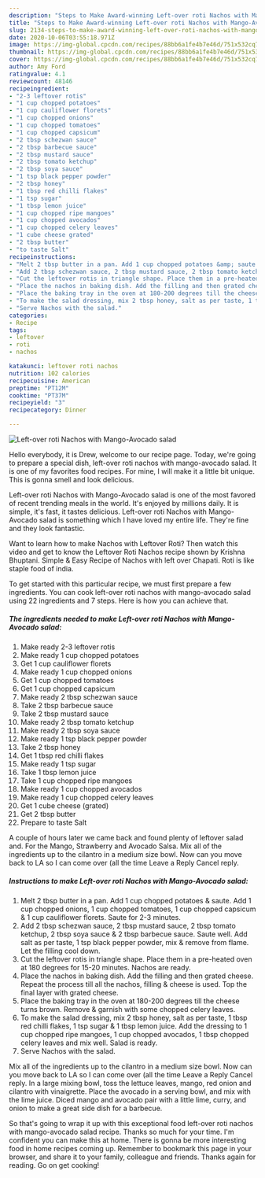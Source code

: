 ```yaml
---
description: "Steps to Make Award-winning Left-over roti Nachos with Mango-Avocado salad"
title: "Steps to Make Award-winning Left-over roti Nachos with Mango-Avocado salad"
slug: 2134-steps-to-make-award-winning-left-over-roti-nachos-with-mango-avocado-salad
date: 2020-10-06T03:55:18.971Z
image: https://img-global.cpcdn.com/recipes/88bb6a1fe4b7e46d/751x532cq70/left-over-roti-nachos-with-mango-avocado-salad-recipe-main-photo.jpg
thumbnail: https://img-global.cpcdn.com/recipes/88bb6a1fe4b7e46d/751x532cq70/left-over-roti-nachos-with-mango-avocado-salad-recipe-main-photo.jpg
cover: https://img-global.cpcdn.com/recipes/88bb6a1fe4b7e46d/751x532cq70/left-over-roti-nachos-with-mango-avocado-salad-recipe-main-photo.jpg
author: Amy Ford
ratingvalue: 4.1
reviewcount: 48146
recipeingredient:
- "2-3 leftover rotis"
- "1 cup chopped potatoes"
- "1 cup cauliflower florets"
- "1 cup chopped onions"
- "1 cup chopped tomatoes"
- "1 cup chopped capsicum"
- "2 tbsp schezwan sauce"
- "2 tbsp barbecue sauce"
- "2 tbsp mustard sauce"
- "2 tbsp tomato ketchup"
- "2 tbsp soya sauce"
- "1 tsp black pepper powder"
- "2 tbsp honey"
- "1 tbsp red chilli flakes"
- "1 tsp sugar"
- "1 tbsp lemon juice"
- "1 cup chopped ripe mangoes"
- "1 cup chopped avocados"
- "1 cup chopped celery leaves"
- "1 cube cheese grated"
- "2 tbsp butter"
- "to taste Salt"
recipeinstructions:
- "Melt 2 tbsp butter in a pan. Add 1 cup chopped potatoes &amp; saute. Add 1 cup chopped onions, 1 cup chopped tomatoes, 1 cup chopped capsicum &amp; 1 cup cauliflower florets. Saute for 2-3 minutes."
- "Add 2 tbsp schezwan sauce, 2 tbsp mustard sauce, 2 tbsp tomato ketchup, 2 tbsp soya sauce &amp; 2 tbsp barbecue sauce. Saute well. Add salt as per taste, 1 tsp black pepper powder, mix &amp; remove from flame. Let the filling cool down."
- "Cut the leftover rotis in triangle shape. Place them in a pre-heated oven at 180 degrees for 15-20 minutes. Nachos are ready."
- "Place the nachos in baking dish. Add the filling and then grated cheese. Repeat the process till all the nachos, filling &amp; cheese is used. Top the final layer with grated cheese."
- "Place the baking tray in the oven at 180-200 degrees till the cheese turns brown. Remove &amp; garnish with some chopped celery leaves."
- "To make the salad dressing, mix 2 tbsp honey, salt as per taste, 1 tbsp red chilli flakes, 1 tsp sugar &amp; 1 tbsp lemon juice. Add the dressing to 1 cup chopped ripe mangoes, 1 cup chopped avocados, 1 tbsp chopped celery leaves and mix well. Salad is ready."
- "Serve Nachos with the salad."
categories:
- Recipe
tags:
- leftover
- roti
- nachos

katakunci: leftover roti nachos 
nutrition: 102 calories
recipecuisine: American
preptime: "PT12M"
cooktime: "PT37M"
recipeyield: "3"
recipecategory: Dinner

---
```



![Left-over roti Nachos with Mango-Avocado salad](https://img-global.cpcdn.com/recipes/88bb6a1fe4b7e46d/751x532cq70/left-over-roti-nachos-with-mango-avocado-salad-recipe-main-photo.jpg)

Hello everybody, it is Drew, welcome to our recipe page. Today, we're going to prepare a special dish, left-over roti nachos with mango-avocado salad. It is one of my favorites food recipes. For mine, I will make it a little bit unique. This is gonna smell and look delicious.

Left-over roti Nachos with Mango-Avocado salad is one of the most favored of recent trending meals in the world. It's enjoyed by millions daily. It is simple, it's fast, it tastes delicious. Left-over roti Nachos with Mango-Avocado salad is something which I have loved my entire life. They're fine and they look fantastic.

Want to learn how to make Nachos with Leftover Roti? Then watch this video and get to know the Leftover Roti Nachos recipe shown by Krishna Bhuptani. Simple &amp; Easy Recipe of Nachos with left over Chapati. Roti is like staple food of india.


To get started with this particular recipe, we must first prepare a few ingredients. You can cook left-over roti nachos with mango-avocado salad using 22 ingredients and 7 steps. Here is how you can achieve that.

<!--inarticleads1-->

##### The ingredients needed to make Left-over roti Nachos with Mango-Avocado salad:

1. Make ready 2-3 leftover rotis
1. Make ready 1 cup chopped potatoes
1. Get 1 cup cauliflower florets
1. Make ready 1 cup chopped onions
1. Get 1 cup chopped tomatoes
1. Get 1 cup chopped capsicum
1. Make ready 2 tbsp schezwan sauce
1. Take 2 tbsp barbecue sauce
1. Take 2 tbsp mustard sauce
1. Make ready 2 tbsp tomato ketchup
1. Make ready 2 tbsp soya sauce
1. Make ready 1 tsp black pepper powder
1. Take 2 tbsp honey
1. Get 1 tbsp red chilli flakes
1. Make ready 1 tsp sugar
1. Take 1 tbsp lemon juice
1. Take 1 cup chopped ripe mangoes
1. Make ready 1 cup chopped avocados
1. Make ready 1 cup chopped celery leaves
1. Get 1 cube cheese (grated)
1. Get 2 tbsp butter
1. Prepare to taste Salt


A couple of hours later we came back and found plenty of leftover salad and. For the Mango, Strawberry and Avocado Salsa. Mix all of the ingredients up to the cilantro in a medium size bowl. Now can you move back to LA so I can come over (all the time Leave a Reply Cancel reply. 

<!--inarticleads2-->

##### Instructions to make Left-over roti Nachos with Mango-Avocado salad:

1. Melt 2 tbsp butter in a pan. Add 1 cup chopped potatoes &amp; saute. Add 1 cup chopped onions, 1 cup chopped tomatoes, 1 cup chopped capsicum &amp; 1 cup cauliflower florets. Saute for 2-3 minutes.
1. Add 2 tbsp schezwan sauce, 2 tbsp mustard sauce, 2 tbsp tomato ketchup, 2 tbsp soya sauce &amp; 2 tbsp barbecue sauce. Saute well. Add salt as per taste, 1 tsp black pepper powder, mix &amp; remove from flame. Let the filling cool down.
1. Cut the leftover rotis in triangle shape. Place them in a pre-heated oven at 180 degrees for 15-20 minutes. Nachos are ready.
1. Place the nachos in baking dish. Add the filling and then grated cheese. Repeat the process till all the nachos, filling &amp; cheese is used. Top the final layer with grated cheese.
1. Place the baking tray in the oven at 180-200 degrees till the cheese turns brown. Remove &amp; garnish with some chopped celery leaves.
1. To make the salad dressing, mix 2 tbsp honey, salt as per taste, 1 tbsp red chilli flakes, 1 tsp sugar &amp; 1 tbsp lemon juice. Add the dressing to 1 cup chopped ripe mangoes, 1 cup chopped avocados, 1 tbsp chopped celery leaves and mix well. Salad is ready.
1. Serve Nachos with the salad.


Mix all of the ingredients up to the cilantro in a medium size bowl. Now can you move back to LA so I can come over (all the time Leave a Reply Cancel reply. In a large mixing bowl, toss the lettuce leaves, mango, red onion and cilantro with vinaigrette. Place the avocado in a serving bowl, and mix with the lime juice. Diced mango and avocado pair with a little lime, curry, and onion to make a great side dish for a barbecue. 

So that's going to wrap it up with this exceptional food left-over roti nachos with mango-avocado salad recipe. Thanks so much for your time. I'm confident you can make this at home. There is gonna be more interesting food in home recipes coming up. Remember to bookmark this page in your browser, and share it to your family, colleague and friends. Thanks again for reading. Go on get cooking!
